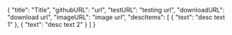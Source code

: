 {
            "title": "Title",
            "githubURL": "url",
            "testURL": "testing url",
            "downloadURL": "download url",
            "imageURL": "image url",
            "descItems": [
                {
                    "text": "desc text 1"
                },
                {
                    "text": "desc text 2"
                }
            ]
        }
